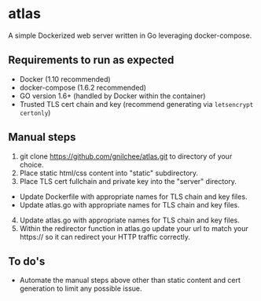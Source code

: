# atlas
A simple Dockerized web server written in Go leveraging docker-compose.

## Requirements to run as expected
* Docker (1.10 recommended)
* docker-compose (1.6.2 recommended)
* GO version 1.6+ (handled by Docker within the container)
* Trusted TLS cert chain and key (recommend generating via `letsencrypt certonly`)

## Manual steps
1. git clone https://github.com/gnilchee/atlas.git to directory of your choice.
2. Place static html/css content into "static" subdirectory.
3. Place TLS cert fullchain and private key into the "server" directory.
  * Update Dockerfile with appropriate names for TLS chain and key files.
  * Update atlas.go with appropriate names for TLS chain and key files.
4. Update atlas.go with appropriate names for TLS chain and key files.
5. Within the redirector function in atlas.go update your url to match your https:// so it can redirect your HTTP traffic correctly.

## To do's
* Automate the manual steps above other than static content and cert generation to limit any possible issue.  
